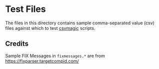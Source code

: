 # Test Files

The files in this directory contains sample comma-separated value (csv) files
against which to test [csvmagic] scripts.


## Credits

Sample FIX Messages in `fixmessages.*` are from
https://fixparser.targetcompid.com/


[csvmagic]: https://github.com/markuskimius/csvmagic

